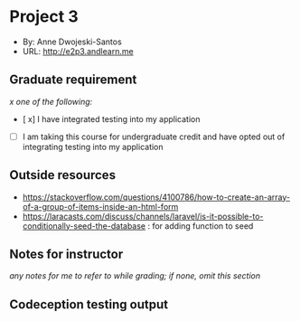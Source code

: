  

# Project 3
+ By: Anne Dwojeski-Santos
+ URL: <http://e2p3.andlearn.me>

## Graduate requirement
*x one of the following:*
+ [ x] I have integrated testing into my application
+ [ ] I am taking this course for undergraduate credit and have opted out of integrating testing into my application

## Outside resources
+ https://stackoverflow.com/questions/4100786/how-to-create-an-array-of-a-group-of-items-inside-an-html-form
+ https://laracasts.com/discuss/channels/laravel/is-it-possible-to-conditionally-seed-the-database : for adding function to seed

## Notes for instructor
*any notes for me to refer to while grading; if none, omit this section*

## Codeception testing output




